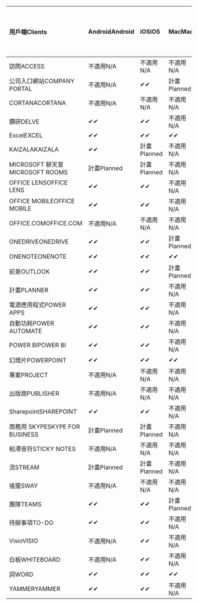 <!-- This file is generated automatically. Changes made to this file will be overwritten.-->
|<span data-ttu-id="d3034-101">用戶端</span><span class="sxs-lookup"><span data-stu-id="d3034-101">Clients</span></span>|<span data-ttu-id="d3034-102">Android</span><span class="sxs-lookup"><span data-stu-id="d3034-102">Android</span></span>|<span data-ttu-id="d3034-103">iOS</span><span class="sxs-lookup"><span data-stu-id="d3034-103">iOS</span></span>|<span data-ttu-id="d3034-104">Mac</span><span class="sxs-lookup"><span data-stu-id="d3034-104">Mac</span></span>|<span data-ttu-id="d3034-105">Windows 10</span><span class="sxs-lookup"><span data-stu-id="d3034-105">Windows 10</span></span><br><span data-ttu-id="d3034-106">桌上型電腦</span><span class="sxs-lookup"><span data-stu-id="d3034-106">Desktop</span></span>|<span data-ttu-id="d3034-107">Windows 10</span><span class="sxs-lookup"><span data-stu-id="d3034-107">Windows 10</span></span><br><span data-ttu-id="d3034-108">新式應用程式</span><span class="sxs-lookup"><span data-stu-id="d3034-108">Modern Apps</span></span>|
|:-|:-|:-|:-|:-|:-|
|<span data-ttu-id="d3034-109">訪問</span><span class="sxs-lookup"><span data-stu-id="d3034-109">ACCESS</span></span>|<span data-ttu-id="d3034-110">不適用</span><span class="sxs-lookup"><span data-stu-id="d3034-110">N/A</span></span>|<span data-ttu-id="d3034-111">不適用</span><span class="sxs-lookup"><span data-stu-id="d3034-111">N/A</span></span>|<span data-ttu-id="d3034-112">不適用</span><span class="sxs-lookup"><span data-stu-id="d3034-112">N/A</span></span>|<span data-ttu-id="d3034-113">✔</span><span class="sxs-lookup"><span data-stu-id="d3034-113">✔</span></span>|<span data-ttu-id="d3034-114">不適用</span><span class="sxs-lookup"><span data-stu-id="d3034-114">N/A</span></span>|
|<span data-ttu-id="d3034-115">公司入口網站</span><span class="sxs-lookup"><span data-stu-id="d3034-115">COMPANY PORTAL</span></span>|<span data-ttu-id="d3034-116">不適用</span><span class="sxs-lookup"><span data-stu-id="d3034-116">N/A</span></span>|<span data-ttu-id="d3034-117">✔</span><span class="sxs-lookup"><span data-stu-id="d3034-117">✔</span></span>|<span data-ttu-id="d3034-118">計畫</span><span class="sxs-lookup"><span data-stu-id="d3034-118">Planned</span></span>|<span data-ttu-id="d3034-119">不適用</span><span class="sxs-lookup"><span data-stu-id="d3034-119">N/A</span></span>|<span data-ttu-id="d3034-120">✔</span><span class="sxs-lookup"><span data-stu-id="d3034-120">✔</span></span>|
|<span data-ttu-id="d3034-121">CORTANA</span><span class="sxs-lookup"><span data-stu-id="d3034-121">CORTANA</span></span>|<span data-ttu-id="d3034-122">不適用</span><span class="sxs-lookup"><span data-stu-id="d3034-122">N/A</span></span>|<span data-ttu-id="d3034-123">不適用</span><span class="sxs-lookup"><span data-stu-id="d3034-123">N/A</span></span>|<span data-ttu-id="d3034-124">不適用</span><span class="sxs-lookup"><span data-stu-id="d3034-124">N/A</span></span>|<span data-ttu-id="d3034-125">不適用</span><span class="sxs-lookup"><span data-stu-id="d3034-125">N/A</span></span>|<span data-ttu-id="d3034-126">✔</span><span class="sxs-lookup"><span data-stu-id="d3034-126">✔</span></span>|
|<span data-ttu-id="d3034-127">鑽研</span><span class="sxs-lookup"><span data-stu-id="d3034-127">DELVE</span></span>|<span data-ttu-id="d3034-128">✔</span><span class="sxs-lookup"><span data-stu-id="d3034-128">✔</span></span>|<span data-ttu-id="d3034-129">✔</span><span class="sxs-lookup"><span data-stu-id="d3034-129">✔</span></span>|<span data-ttu-id="d3034-130">不適用</span><span class="sxs-lookup"><span data-stu-id="d3034-130">N/A</span></span>|<span data-ttu-id="d3034-131">不適用</span><span class="sxs-lookup"><span data-stu-id="d3034-131">N/A</span></span>|<span data-ttu-id="d3034-132">不適用</span><span class="sxs-lookup"><span data-stu-id="d3034-132">N/A</span></span>|
|<span data-ttu-id="d3034-133">Excel</span><span class="sxs-lookup"><span data-stu-id="d3034-133">EXCEL</span></span>|<span data-ttu-id="d3034-134">✔</span><span class="sxs-lookup"><span data-stu-id="d3034-134">✔</span></span>|<span data-ttu-id="d3034-135">✔</span><span class="sxs-lookup"><span data-stu-id="d3034-135">✔</span></span>|<span data-ttu-id="d3034-136">✔</span><span class="sxs-lookup"><span data-stu-id="d3034-136">✔</span></span>|<span data-ttu-id="d3034-137">✔</span><span class="sxs-lookup"><span data-stu-id="d3034-137">✔</span></span>|<span data-ttu-id="d3034-138">✔</span><span class="sxs-lookup"><span data-stu-id="d3034-138">✔</span></span>|
|<span data-ttu-id="d3034-139">KAIZALA</span><span class="sxs-lookup"><span data-stu-id="d3034-139">KAIZALA</span></span>|<span data-ttu-id="d3034-140">✔</span><span class="sxs-lookup"><span data-stu-id="d3034-140">✔</span></span>|<span data-ttu-id="d3034-141">計畫</span><span class="sxs-lookup"><span data-stu-id="d3034-141">Planned</span></span>|<span data-ttu-id="d3034-142">不適用</span><span class="sxs-lookup"><span data-stu-id="d3034-142">N/A</span></span>|<span data-ttu-id="d3034-143">不適用</span><span class="sxs-lookup"><span data-stu-id="d3034-143">N/A</span></span>|<span data-ttu-id="d3034-144">不適用</span><span class="sxs-lookup"><span data-stu-id="d3034-144">N/A</span></span>|
|<span data-ttu-id="d3034-145">MICROSOFT 聊天室</span><span class="sxs-lookup"><span data-stu-id="d3034-145">MICROSOFT ROOMS</span></span>|<span data-ttu-id="d3034-146">計畫</span><span class="sxs-lookup"><span data-stu-id="d3034-146">Planned</span></span>|<span data-ttu-id="d3034-147">計畫</span><span class="sxs-lookup"><span data-stu-id="d3034-147">Planned</span></span>|<span data-ttu-id="d3034-148">不適用</span><span class="sxs-lookup"><span data-stu-id="d3034-148">N/A</span></span>|<span data-ttu-id="d3034-149">不適用</span><span class="sxs-lookup"><span data-stu-id="d3034-149">N/A</span></span>|<span data-ttu-id="d3034-150">不適用</span><span class="sxs-lookup"><span data-stu-id="d3034-150">N/A</span></span>|
|<span data-ttu-id="d3034-151">OFFICE LENS</span><span class="sxs-lookup"><span data-stu-id="d3034-151">OFFICE LENS</span></span>|<span data-ttu-id="d3034-152">✔</span><span class="sxs-lookup"><span data-stu-id="d3034-152">✔</span></span>|<span data-ttu-id="d3034-153">✔</span><span class="sxs-lookup"><span data-stu-id="d3034-153">✔</span></span>|<span data-ttu-id="d3034-154">不適用</span><span class="sxs-lookup"><span data-stu-id="d3034-154">N/A</span></span>|<span data-ttu-id="d3034-155">不適用</span><span class="sxs-lookup"><span data-stu-id="d3034-155">N/A</span></span>|<span data-ttu-id="d3034-156">不適用</span><span class="sxs-lookup"><span data-stu-id="d3034-156">N/A</span></span>|
|<span data-ttu-id="d3034-157">OFFICE MOBILE</span><span class="sxs-lookup"><span data-stu-id="d3034-157">OFFICE MOBILE</span></span>|<span data-ttu-id="d3034-158">✔</span><span class="sxs-lookup"><span data-stu-id="d3034-158">✔</span></span>|<span data-ttu-id="d3034-159">✔</span><span class="sxs-lookup"><span data-stu-id="d3034-159">✔</span></span>|<span data-ttu-id="d3034-160">不適用</span><span class="sxs-lookup"><span data-stu-id="d3034-160">N/A</span></span>|<span data-ttu-id="d3034-161">不適用</span><span class="sxs-lookup"><span data-stu-id="d3034-161">N/A</span></span>|<span data-ttu-id="d3034-162">不適用</span><span class="sxs-lookup"><span data-stu-id="d3034-162">N/A</span></span>|
|<span data-ttu-id="d3034-163">OFFICE.COM</span><span class="sxs-lookup"><span data-stu-id="d3034-163">OFFICE.COM</span></span>|<span data-ttu-id="d3034-164">不適用</span><span class="sxs-lookup"><span data-stu-id="d3034-164">N/A</span></span>|<span data-ttu-id="d3034-165">不適用</span><span class="sxs-lookup"><span data-stu-id="d3034-165">N/A</span></span>|<span data-ttu-id="d3034-166">不適用</span><span class="sxs-lookup"><span data-stu-id="d3034-166">N/A</span></span>|<span data-ttu-id="d3034-167">不適用</span><span class="sxs-lookup"><span data-stu-id="d3034-167">N/A</span></span>|<span data-ttu-id="d3034-168">✔</span><span class="sxs-lookup"><span data-stu-id="d3034-168">✔</span></span>|
|<span data-ttu-id="d3034-169">ONEDRIVE</span><span class="sxs-lookup"><span data-stu-id="d3034-169">ONEDRIVE</span></span>|<span data-ttu-id="d3034-170">✔</span><span class="sxs-lookup"><span data-stu-id="d3034-170">✔</span></span>|<span data-ttu-id="d3034-171">✔</span><span class="sxs-lookup"><span data-stu-id="d3034-171">✔</span></span>|<span data-ttu-id="d3034-172">計畫</span><span class="sxs-lookup"><span data-stu-id="d3034-172">Planned</span></span>|<span data-ttu-id="d3034-173">✔</span><span class="sxs-lookup"><span data-stu-id="d3034-173">✔</span></span>|<span data-ttu-id="d3034-174">✔</span><span class="sxs-lookup"><span data-stu-id="d3034-174">✔</span></span>|
|<span data-ttu-id="d3034-175">ONENOTE</span><span class="sxs-lookup"><span data-stu-id="d3034-175">ONENOTE</span></span>|<span data-ttu-id="d3034-176">✔</span><span class="sxs-lookup"><span data-stu-id="d3034-176">✔</span></span>|<span data-ttu-id="d3034-177">✔</span><span class="sxs-lookup"><span data-stu-id="d3034-177">✔</span></span>|<span data-ttu-id="d3034-178">✔</span><span class="sxs-lookup"><span data-stu-id="d3034-178">✔</span></span>|<span data-ttu-id="d3034-179">計畫</span><span class="sxs-lookup"><span data-stu-id="d3034-179">Planned</span></span>|<span data-ttu-id="d3034-180">✔</span><span class="sxs-lookup"><span data-stu-id="d3034-180">✔</span></span>|
|<span data-ttu-id="d3034-181">前景</span><span class="sxs-lookup"><span data-stu-id="d3034-181">OUTLOOK</span></span>|<span data-ttu-id="d3034-182">✔</span><span class="sxs-lookup"><span data-stu-id="d3034-182">✔</span></span>|<span data-ttu-id="d3034-183">✔</span><span class="sxs-lookup"><span data-stu-id="d3034-183">✔</span></span>|<span data-ttu-id="d3034-184">計畫</span><span class="sxs-lookup"><span data-stu-id="d3034-184">Planned</span></span>|<span data-ttu-id="d3034-185">✔</span><span class="sxs-lookup"><span data-stu-id="d3034-185">✔</span></span>|<span data-ttu-id="d3034-186">✔</span><span class="sxs-lookup"><span data-stu-id="d3034-186">✔</span></span>|
|<span data-ttu-id="d3034-187">計畫</span><span class="sxs-lookup"><span data-stu-id="d3034-187">PLANNER</span></span>|<span data-ttu-id="d3034-188">✔</span><span class="sxs-lookup"><span data-stu-id="d3034-188">✔</span></span>|<span data-ttu-id="d3034-189">✔</span><span class="sxs-lookup"><span data-stu-id="d3034-189">✔</span></span>|<span data-ttu-id="d3034-190">不適用</span><span class="sxs-lookup"><span data-stu-id="d3034-190">N/A</span></span>|<span data-ttu-id="d3034-191">不適用</span><span class="sxs-lookup"><span data-stu-id="d3034-191">N/A</span></span>|<span data-ttu-id="d3034-192">不適用</span><span class="sxs-lookup"><span data-stu-id="d3034-192">N/A</span></span>|
|<span data-ttu-id="d3034-193">電源應用程式</span><span class="sxs-lookup"><span data-stu-id="d3034-193">POWER APPS</span></span>|<span data-ttu-id="d3034-194">✔</span><span class="sxs-lookup"><span data-stu-id="d3034-194">✔</span></span>|<span data-ttu-id="d3034-195">✔</span><span class="sxs-lookup"><span data-stu-id="d3034-195">✔</span></span>|<span data-ttu-id="d3034-196">不適用</span><span class="sxs-lookup"><span data-stu-id="d3034-196">N/A</span></span>|<span data-ttu-id="d3034-197">不適用</span><span class="sxs-lookup"><span data-stu-id="d3034-197">N/A</span></span>|<span data-ttu-id="d3034-198">計畫</span><span class="sxs-lookup"><span data-stu-id="d3034-198">Planned</span></span>|
|<span data-ttu-id="d3034-199">自動功耗</span><span class="sxs-lookup"><span data-stu-id="d3034-199">POWER AUTOMATE</span></span>|<span data-ttu-id="d3034-200">✔</span><span class="sxs-lookup"><span data-stu-id="d3034-200">✔</span></span>|<span data-ttu-id="d3034-201">✔</span><span class="sxs-lookup"><span data-stu-id="d3034-201">✔</span></span>|<span data-ttu-id="d3034-202">不適用</span><span class="sxs-lookup"><span data-stu-id="d3034-202">N/A</span></span>|<span data-ttu-id="d3034-203">不適用</span><span class="sxs-lookup"><span data-stu-id="d3034-203">N/A</span></span>|<span data-ttu-id="d3034-204">不適用</span><span class="sxs-lookup"><span data-stu-id="d3034-204">N/A</span></span>|
|<span data-ttu-id="d3034-205">POWER BI</span><span class="sxs-lookup"><span data-stu-id="d3034-205">POWER BI</span></span>|<span data-ttu-id="d3034-206">✔</span><span class="sxs-lookup"><span data-stu-id="d3034-206">✔</span></span>|<span data-ttu-id="d3034-207">✔</span><span class="sxs-lookup"><span data-stu-id="d3034-207">✔</span></span>|<span data-ttu-id="d3034-208">不適用</span><span class="sxs-lookup"><span data-stu-id="d3034-208">N/A</span></span>|<span data-ttu-id="d3034-209">計畫</span><span class="sxs-lookup"><span data-stu-id="d3034-209">Planned</span></span>|<span data-ttu-id="d3034-210">✔</span><span class="sxs-lookup"><span data-stu-id="d3034-210">✔</span></span>|
|<span data-ttu-id="d3034-211">幻燈片</span><span class="sxs-lookup"><span data-stu-id="d3034-211">POWERPOINT</span></span>|<span data-ttu-id="d3034-212">✔</span><span class="sxs-lookup"><span data-stu-id="d3034-212">✔</span></span>|<span data-ttu-id="d3034-213">✔</span><span class="sxs-lookup"><span data-stu-id="d3034-213">✔</span></span>|<span data-ttu-id="d3034-214">✔</span><span class="sxs-lookup"><span data-stu-id="d3034-214">✔</span></span>|<span data-ttu-id="d3034-215">✔</span><span class="sxs-lookup"><span data-stu-id="d3034-215">✔</span></span>|<span data-ttu-id="d3034-216">✔</span><span class="sxs-lookup"><span data-stu-id="d3034-216">✔</span></span>|
|<span data-ttu-id="d3034-217">專案</span><span class="sxs-lookup"><span data-stu-id="d3034-217">PROJECT</span></span>|<span data-ttu-id="d3034-218">不適用</span><span class="sxs-lookup"><span data-stu-id="d3034-218">N/A</span></span>|<span data-ttu-id="d3034-219">不適用</span><span class="sxs-lookup"><span data-stu-id="d3034-219">N/A</span></span>|<span data-ttu-id="d3034-220">不適用</span><span class="sxs-lookup"><span data-stu-id="d3034-220">N/A</span></span>|<span data-ttu-id="d3034-221">✔</span><span class="sxs-lookup"><span data-stu-id="d3034-221">✔</span></span>|<span data-ttu-id="d3034-222">不適用</span><span class="sxs-lookup"><span data-stu-id="d3034-222">N/A</span></span>|
|<span data-ttu-id="d3034-223">出版商</span><span class="sxs-lookup"><span data-stu-id="d3034-223">PUBLISHER</span></span>|<span data-ttu-id="d3034-224">不適用</span><span class="sxs-lookup"><span data-stu-id="d3034-224">N/A</span></span>|<span data-ttu-id="d3034-225">不適用</span><span class="sxs-lookup"><span data-stu-id="d3034-225">N/A</span></span>|<span data-ttu-id="d3034-226">不適用</span><span class="sxs-lookup"><span data-stu-id="d3034-226">N/A</span></span>|<span data-ttu-id="d3034-227">✔</span><span class="sxs-lookup"><span data-stu-id="d3034-227">✔</span></span>|<span data-ttu-id="d3034-228">不適用</span><span class="sxs-lookup"><span data-stu-id="d3034-228">N/A</span></span>|
|<span data-ttu-id="d3034-229">Sharepoint</span><span class="sxs-lookup"><span data-stu-id="d3034-229">SHAREPOINT</span></span>|<span data-ttu-id="d3034-230">✔</span><span class="sxs-lookup"><span data-stu-id="d3034-230">✔</span></span>|<span data-ttu-id="d3034-231">✔</span><span class="sxs-lookup"><span data-stu-id="d3034-231">✔</span></span>|<span data-ttu-id="d3034-232">不適用</span><span class="sxs-lookup"><span data-stu-id="d3034-232">N/A</span></span>|<span data-ttu-id="d3034-233">不適用</span><span class="sxs-lookup"><span data-stu-id="d3034-233">N/A</span></span>|<span data-ttu-id="d3034-234">不適用</span><span class="sxs-lookup"><span data-stu-id="d3034-234">N/A</span></span>|
|<span data-ttu-id="d3034-235">商務用 SKYPE</span><span class="sxs-lookup"><span data-stu-id="d3034-235">SKYPE FOR BUSINESS</span></span>|<span data-ttu-id="d3034-236">計畫</span><span class="sxs-lookup"><span data-stu-id="d3034-236">Planned</span></span>|<span data-ttu-id="d3034-237">計畫</span><span class="sxs-lookup"><span data-stu-id="d3034-237">Planned</span></span>|<span data-ttu-id="d3034-238">不適用</span><span class="sxs-lookup"><span data-stu-id="d3034-238">N/A</span></span>|<span data-ttu-id="d3034-239">不適用</span><span class="sxs-lookup"><span data-stu-id="d3034-239">N/A</span></span>|<span data-ttu-id="d3034-240">不適用</span><span class="sxs-lookup"><span data-stu-id="d3034-240">N/A</span></span>|
|<span data-ttu-id="d3034-241">粘滯音符</span><span class="sxs-lookup"><span data-stu-id="d3034-241">STICKY NOTES</span></span>|<span data-ttu-id="d3034-242">不適用</span><span class="sxs-lookup"><span data-stu-id="d3034-242">N/A</span></span>|<span data-ttu-id="d3034-243">不適用</span><span class="sxs-lookup"><span data-stu-id="d3034-243">N/A</span></span>|<span data-ttu-id="d3034-244">不適用</span><span class="sxs-lookup"><span data-stu-id="d3034-244">N/A</span></span>|<span data-ttu-id="d3034-245">不適用</span><span class="sxs-lookup"><span data-stu-id="d3034-245">N/A</span></span>|<span data-ttu-id="d3034-246">✔</span><span class="sxs-lookup"><span data-stu-id="d3034-246">✔</span></span>|
|<span data-ttu-id="d3034-247">流</span><span class="sxs-lookup"><span data-stu-id="d3034-247">STREAM</span></span>|<span data-ttu-id="d3034-248">計畫</span><span class="sxs-lookup"><span data-stu-id="d3034-248">Planned</span></span>|<span data-ttu-id="d3034-249">計畫</span><span class="sxs-lookup"><span data-stu-id="d3034-249">Planned</span></span>|<span data-ttu-id="d3034-250">不適用</span><span class="sxs-lookup"><span data-stu-id="d3034-250">N/A</span></span>|<span data-ttu-id="d3034-251">不適用</span><span class="sxs-lookup"><span data-stu-id="d3034-251">N/A</span></span>|<span data-ttu-id="d3034-252">不適用</span><span class="sxs-lookup"><span data-stu-id="d3034-252">N/A</span></span>|
|<span data-ttu-id="d3034-253">搖擺</span><span class="sxs-lookup"><span data-stu-id="d3034-253">SWAY</span></span>|<span data-ttu-id="d3034-254">不適用</span><span class="sxs-lookup"><span data-stu-id="d3034-254">N/A</span></span>|<span data-ttu-id="d3034-255">不適用</span><span class="sxs-lookup"><span data-stu-id="d3034-255">N/A</span></span>|<span data-ttu-id="d3034-256">不適用</span><span class="sxs-lookup"><span data-stu-id="d3034-256">N/A</span></span>|<span data-ttu-id="d3034-257">不適用</span><span class="sxs-lookup"><span data-stu-id="d3034-257">N/A</span></span>|<span data-ttu-id="d3034-258">✔</span><span class="sxs-lookup"><span data-stu-id="d3034-258">✔</span></span>|
|<span data-ttu-id="d3034-259">團隊</span><span class="sxs-lookup"><span data-stu-id="d3034-259">TEAMS</span></span>|<span data-ttu-id="d3034-260">✔</span><span class="sxs-lookup"><span data-stu-id="d3034-260">✔</span></span>|<span data-ttu-id="d3034-261">✔</span><span class="sxs-lookup"><span data-stu-id="d3034-261">✔</span></span>|<span data-ttu-id="d3034-262">計畫</span><span class="sxs-lookup"><span data-stu-id="d3034-262">Planned</span></span>|<span data-ttu-id="d3034-263">✔</span><span class="sxs-lookup"><span data-stu-id="d3034-263">✔</span></span>|<span data-ttu-id="d3034-264">不適用</span><span class="sxs-lookup"><span data-stu-id="d3034-264">N/A</span></span>|
|<span data-ttu-id="d3034-265">待辦事項</span><span class="sxs-lookup"><span data-stu-id="d3034-265">TO-DO</span></span>|<span data-ttu-id="d3034-266">✔</span><span class="sxs-lookup"><span data-stu-id="d3034-266">✔</span></span>|<span data-ttu-id="d3034-267">✔</span><span class="sxs-lookup"><span data-stu-id="d3034-267">✔</span></span>|<span data-ttu-id="d3034-268">不適用</span><span class="sxs-lookup"><span data-stu-id="d3034-268">N/A</span></span>|<span data-ttu-id="d3034-269">不適用</span><span class="sxs-lookup"><span data-stu-id="d3034-269">N/A</span></span>|<span data-ttu-id="d3034-270">✔</span><span class="sxs-lookup"><span data-stu-id="d3034-270">✔</span></span>|
|<span data-ttu-id="d3034-271">Visio</span><span class="sxs-lookup"><span data-stu-id="d3034-271">VISIO</span></span>|<span data-ttu-id="d3034-272">不適用</span><span class="sxs-lookup"><span data-stu-id="d3034-272">N/A</span></span>|<span data-ttu-id="d3034-273">✔</span><span class="sxs-lookup"><span data-stu-id="d3034-273">✔</span></span>|<span data-ttu-id="d3034-274">不適用</span><span class="sxs-lookup"><span data-stu-id="d3034-274">N/A</span></span>|<span data-ttu-id="d3034-275">✔</span><span class="sxs-lookup"><span data-stu-id="d3034-275">✔</span></span>|<span data-ttu-id="d3034-276">不適用</span><span class="sxs-lookup"><span data-stu-id="d3034-276">N/A</span></span>|
|<span data-ttu-id="d3034-277">白板</span><span class="sxs-lookup"><span data-stu-id="d3034-277">WHITEBOARD</span></span>|<span data-ttu-id="d3034-278">不適用</span><span class="sxs-lookup"><span data-stu-id="d3034-278">N/A</span></span>|<span data-ttu-id="d3034-279">✔</span><span class="sxs-lookup"><span data-stu-id="d3034-279">✔</span></span>|<span data-ttu-id="d3034-280">不適用</span><span class="sxs-lookup"><span data-stu-id="d3034-280">N/A</span></span>|<span data-ttu-id="d3034-281">不適用</span><span class="sxs-lookup"><span data-stu-id="d3034-281">N/A</span></span>|<span data-ttu-id="d3034-282">✔</span><span class="sxs-lookup"><span data-stu-id="d3034-282">✔</span></span>|
|<span data-ttu-id="d3034-283">詞</span><span class="sxs-lookup"><span data-stu-id="d3034-283">WORD</span></span>|<span data-ttu-id="d3034-284">✔</span><span class="sxs-lookup"><span data-stu-id="d3034-284">✔</span></span>|<span data-ttu-id="d3034-285">✔</span><span class="sxs-lookup"><span data-stu-id="d3034-285">✔</span></span>|<span data-ttu-id="d3034-286">✔</span><span class="sxs-lookup"><span data-stu-id="d3034-286">✔</span></span>|<span data-ttu-id="d3034-287">✔</span><span class="sxs-lookup"><span data-stu-id="d3034-287">✔</span></span>|<span data-ttu-id="d3034-288">✔</span><span class="sxs-lookup"><span data-stu-id="d3034-288">✔</span></span>|
|<span data-ttu-id="d3034-289">YAMMER</span><span class="sxs-lookup"><span data-stu-id="d3034-289">YAMMER</span></span>|<span data-ttu-id="d3034-290">✔</span><span class="sxs-lookup"><span data-stu-id="d3034-290">✔</span></span>|<span data-ttu-id="d3034-291">✔</span><span class="sxs-lookup"><span data-stu-id="d3034-291">✔</span></span>|<span data-ttu-id="d3034-292">不適用</span><span class="sxs-lookup"><span data-stu-id="d3034-292">N/A</span></span>|<span data-ttu-id="d3034-293">計畫</span><span class="sxs-lookup"><span data-stu-id="d3034-293">Planned</span></span>|<span data-ttu-id="d3034-294">不適用</span><span class="sxs-lookup"><span data-stu-id="d3034-294">N/A</span></span>|
